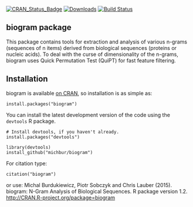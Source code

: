 [![CRAN_Status_Badge](http://www.r-pkg.org/badges/version/biogram)](http://cran.r-project.org/web/packages/biogram)
[![Downloads](http://cranlogs.r-pkg.org/badges/biogram)](http://cran.rstudio.com/package=biogram)
[![Build Status](https://api.travis-ci.org/michbur/biogram.png)](https://travis-ci.org/michbur/biogram)

biogram package
------------

This package contains tools for extraction and analysis of various
n-grams (sequences of n items) derived from biological sequences (proteins
or nucleic acids). To deal with the curse of dimensionality of the n-grams,
biogram uses Quick Permutation Test (QuiPT) for fast feature filtering.

Installation
------------

biogram is available [on CRAN](http://cran.r-project.org/web/packages/biogram/), so installation is as simple as:

```
install.packages("biogram")
```

You can install the latest development version of the code using the `devtools` R package.

```
# Install devtools, if you haven't already.
install.packages("devtools")

library(devtools)
install_github("michbur/biogram")
```

For citation type:

```
citation("biogram")
```

or use:
Michal Burdukiewicz, Piotr Sobczyk and Chris Lauber (2015). biogram: N-Gram Analysis of Biological Sequences. R package version 1.2. http://CRAN.R-project.org/package=biogram
